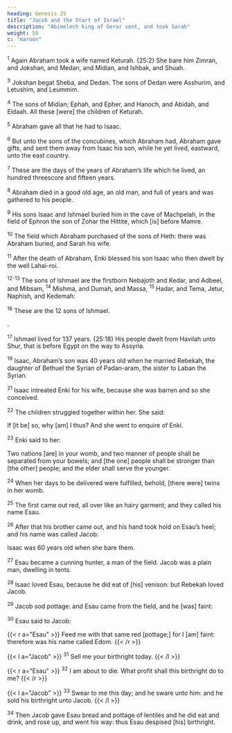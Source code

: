 ```yaml
---
heading: Genesis 25
title: "Jacob and the Start of Israel"
description: "Abimelech king of Gerar sent, and took Sarah"
weight: 50
c: "maroon"
---
```



<sup>1</sup> Again Abraham took a wife named Keturah. {25:2} She bare him Zimran, and Jokshan, and Medan, and Midian, and Ishbak, and Shuah.

<sup>3</sup> Jokshan begat Sheba, and Dedan. The sons of Dedan were Asshurim, and Letushim, and Leummim.

<sup>4</sup> The sons of Midian; Ephah, and Epher, and Hanoch, and Abidah, and Eldaah. All these [were] the children of Keturah.

<sup>5</sup> Abraham gave all that he had to Isaac.

<sup>6</sup> But unto the sons of the concubines, which Abraham had, Abraham gave gifts, and sent them away from Isaac his son, while he yet lived, eastward, unto the east country.

<sup>7</sup> These are the days of the years of Abraham’s life which he lived, an hundred threescore and fifteen years. 

<sup>8</sup> Abraham died in a good old age, an old man, and full of years and was gathered to his people. 

<sup>9</sup> His sons Isaac and Ishmael buried him in the cave of Machpelah, in the field of Ephron the son of Zohar the Hittite, which [is] before Mamre.

<sup>10</sup> The field which Abraham purchased of the sons of Heth: there was Abraham buried, and Sarah his wife. 

<sup>11</sup> After the death of Abraham, Enki blessed his son Isaac who then dwelt by the well
Lahai-roi. 

<sup>12-13</sup> The sons of Ishmael are the firstborn Nebajoth and Kedar, and Adbeel, and Mibsam, <sup>14</sup> Mishma, and Dumah, and Massa, <sup>15</sup> Hadar, and Tema, Jetur, Naphish, and Kedemah: 

<sup>16</sup> These are the 12 sons of Ishmael.

<!-- , and these [are] their names, by their towns, and by
their castles; twelve princes according to their nations -->.

<sup>17</sup> Ishmael lived for 137 years. {25:18} His people dwelt from Havilah unto Shur, that is before Egypt on the way to Assyria. 

<sup>19</sup> Isaac, Abraham’s son was 40 years old when he married Rebekah, the daughter of Bethuel the Syrian of Padan-aram, the sister to Laban the Syrian. 

<sup>21</sup> Isaac intreated Enki for his wife, because she was barren and so she conceived.

<sup>22</sup> The children struggled together within her. She said:

If [it be] so, why [am] I thus? And she went to enquire of Enki. 

<sup>23</sup> Enki said to her:

Two nations [are] in your womb, and two manner of people shall be separated from your bowels; and [the one] people shall be stronger than [the other] people; and the elder shall serve the younger.

<sup>24</sup> When her days to be delivered were fulfilled, behold, [there were] twins in her womb. 

<sup>25</sup> The first came out red, all over like an hairy garment; and they called his name Esau. 

<sup>26</sup> After that his brother came out, and his hand took hold on Esau’s heel; and his
name was called Jacob: 

Isaac was 60 years old when she bare them. 

<sup>27</sup> Esau became a cunning hunter, a man of the field. Jacob was a plain man, dwelling in tents. 

<sup>28</sup> Isaac loved Esau, because he did eat of [his] venison: but Rebekah loved
Jacob.

<sup>29</sup> Jacob sod pottage: and Esau came from the field, and he [was] faint: 

<sup>30</sup> Esau said to Jacob:

{{< r a="Esau" >}}
Feed me with that same red [pottage;] for I [am] faint: therefore was his name called Edom. 
{{< /r >}}

{{< l a="Jacob" >}}
<sup>31</sup> Sell me your birthright today.
{{< /l >}}


{{< r a="Esau" >}}
<sup>32</sup> I am about to die. What profit shall this birthright do to me? 
{{< /r >}}

{{< l a="Jacob" >}}
<sup>33</sup> Swear to me this day; and he sware unto him: and he sold his birthright unto Jacob. 
{{< /l >}}


<sup>34</sup> Then Jacob gave Esau bread and pottage of lentiles and he did eat and drink, and rose up, and went his way: thus Esau despised [his] birthright.
